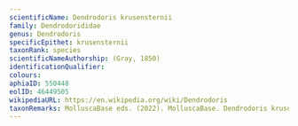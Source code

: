 ```yaml
---
scientificName: Dendrodoris krusensternii
family: Dendrodorididae
genus: Dendrodoris
specificEpithet: krusensternii
taxonRank: species
scientificNameAuthorship: (Gray, 1850)
identificationQualifier: 
colours:
aphiaID: 550448
eolID: 46449505
wikipediaURL: https://en.wikipedia.org/wiki/Dendrodoris
taxonRemarks: MolluscaBase eds. (2022). MolluscaBase. Dendrodoris krusensternii (Gray, 1850). Accessed through: World Register of Marine Species at: https://www.marinespecies.org/aphia.php?p=taxdetails&id=550448 on 2022-02-24
---
```


